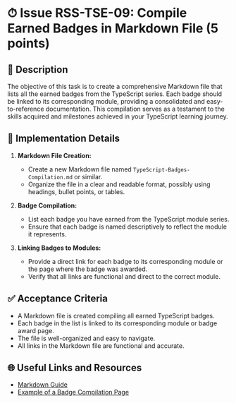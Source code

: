 # ⏱ Issue RSS-TSE-09: Compile Earned Badges in Markdown File (5 points)

## 📝 Description

The objective of this task is to create a comprehensive Markdown file that lists all the earned badges from the TypeScript series. Each badge should be linked to its corresponding module, providing a consolidated and easy-to-reference documentation. This compilation serves as a testament to the skills acquired and milestones achieved in your TypeScript learning journey.

## 🔨 Implementation Details

1. **Markdown File Creation:**

   - Create a new Markdown file named `TypeScript-Badges-Compilation.md` or similar.
   - Organize the file in a clear and readable format, possibly using headings, bullet points, or tables.

2. **Badge Compilation:**

   - List each badge you have earned from the TypeScript module series.
   - Ensure that each badge is named descriptively to reflect the module it represents.

3. **Linking Badges to Modules:**

   - Provide a direct link for each badge to its corresponding module or the page where the badge was awarded.
   - Verify that all links are functional and direct to the correct module.

## ✅ Acceptance Criteria

- A Markdown file is created compiling all earned TypeScript badges.
- Each badge in the list is linked to its corresponding module or badge award page.
- The file is well-organized and easy to navigate.
- All links in the Markdown file are functional and accurate.

## 🌐 Useful Links and Resources

- [Markdown Guide](https://www.markdownguide.org/basic-syntax/)
- [Example of a Badge Compilation Page](https://learn.microsoft.com/api/achievements/share/en-us/ValeryDluski/HYTXXB38?sharingId=10189BC4D7E76BC1)
